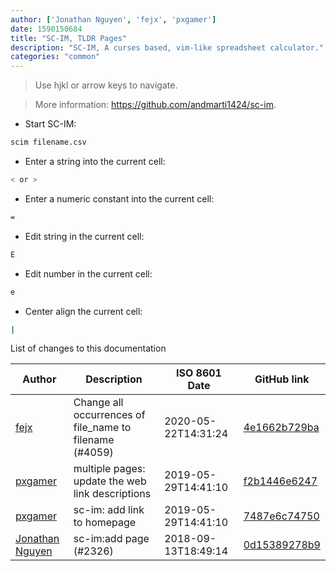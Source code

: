 ```yaml
---
author: ['Jonathan Nguyen', 'fejx', 'pxgamer']
date: 1590150684
title: "SC-IM, TLDR Pages"
description: "SC-IM, A curses based, vim-like spreadsheet calculator."
categories: "common"
---
```

> Use hjkl or arrow keys to navigate.

> More information: <https://github.com/andmarti1424/sc-im>.

- Start SC-IM:

```bash
scim filename.csv
```

- Enter a string into the current cell:

```bash
< or >
```

- Enter a numeric constant into the current cell:

```bash
=
```

- Edit string in the current cell:

```bash
E
```

- Edit number in the current cell:

```bash
e
```

- Center align the current cell:

```bash
|
```
List of changes to this documentation


Author | Description | ISO 8601 Date | GitHub link
------|-----|-----|-----
[fejx](mailto:florian.jhn@gmail.com) | Change all occurrences of file_name to filename (#4059) | 2020-05-22T14:31:24 | [4e1662b729ba](https://github.com/tldr-pages/tldr/commit/4e1662b729ba2bc23f7c12f606d41a86a613f8ea)
[pxgamer](mailto:owzie123@gmail.com) | multiple pages: update the web link descriptions | 2019-05-29T14:41:10 | [f2b1446e6247](https://github.com/tldr-pages/tldr/commit/f2b1446e6247d3e794ee6577dee0c867dfc9af26)
[pxgamer](mailto:owzie123@gmail.com) | sc-im: add link to homepage | 2019-05-29T14:41:10 | [7487e6c74750](https://github.com/tldr-pages/tldr/commit/7487e6c74750172fdc3438e08e0a5da034747688)
[Jonathan Nguyen](mailto:BareDesigns@users.noreply.github.com) | sc-im:add page (#2326) | 2018-09-13T18:49:14 | [0d15389278b9](https://github.com/tldr-pages/tldr/commit/0d15389278b97f9f819ff371f22c1d57c4f25e4d)

